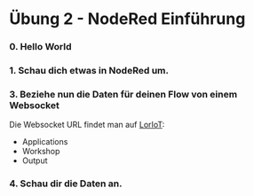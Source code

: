 
# Übung 2 - NodeRed Einführung

### 0. Hello World

### 1. Schau dich etwas in NodeRed um.

### 3. Beziehe nun die Daten für deinen Flow von einem Websocket

Die Websocket URL findet man auf [LorIoT](https://mvv.loriot.io):
* Applications
* Workshop
* Output

### 4. Schau dir die Daten an.
